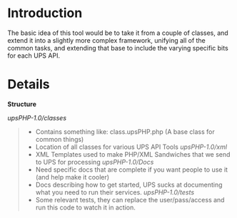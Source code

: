 # Introduction #

The basic idea of this tool would be to take it from a couple of classes, and extend it into a slightly more complex framework, unifying all of the common tasks, and extending that base to include the varying specific bits for each UPS API.


# Details #

**Structure**

_upsPHP-1.0/classes_
> - Contains something like: class.upsPHP.php (A base class for common things)
> - Location of all classes for various UPS API Tools
_upsPHP-1.0/xml_
> - XML Templates used to make PHP/XML Sandwiches that we send to UPS for processing
_upsPHP-1.0/Docs_
> - Need specific docs that are complete if you want people to use it (and help make it cooler)
> - Docs describing how to get started, UPS sucks at documenting what you need to run their services.
_upsPHP-1.0/tests_
> - Some relevant tests, they can replace the user/pass/access and run this code to watch it in action.